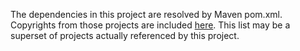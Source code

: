 The dependencies in this project are resolved by Maven pom.xml.  Copyrights from those projects are included [here](http://predixdev.github.io/rmd-ref-app-copyright).  This list may be a superset of projects actually referenced by this project.
